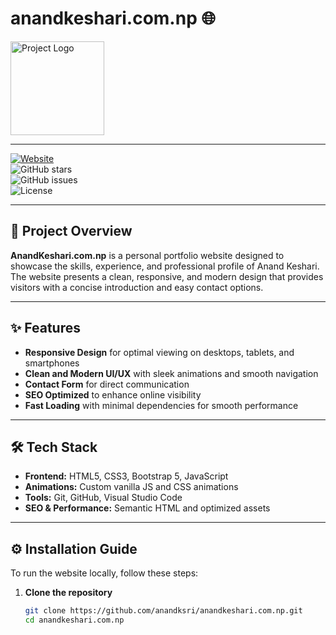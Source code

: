 # anandkeshari.com.np 🌐

<img src="https://anandkeshari.com.np/image/hero-image.jpeg" alt="Project Logo" width="150"  />
 

---

[![Website](https://img.shields.io/website?url=https%3A%2F%2Fanandkeshari.com.np)](https://anandkeshari.com.np)  
![GitHub stars](https://img.shields.io/github/stars/anandksri/anandkeshari.com.np?style=social)  
![GitHub issues](https://img.shields.io/github/issues/anandksri/anandkeshari.com.np)  
![License](https://img.shields.io/github/license/anandksri/anandkeshari.com.np)  

---

## 🚀 Project Overview

**AnandKeshari.com.np** is a personal portfolio website designed to showcase the skills, experience, and professional profile of Anand Keshari.  
The website presents a clean, responsive, and modern design that provides visitors with a concise introduction and easy contact options.

---

## ✨ Features

- **Responsive Design** for optimal viewing on desktops, tablets, and smartphones  
- **Clean and Modern UI/UX** with sleek animations and smooth navigation  
- **Contact Form** for direct communication  
- **SEO Optimized** to enhance online visibility  
- **Fast Loading** with minimal dependencies for smooth performance  

---

## 🛠️ Tech Stack

- **Frontend:** HTML5, CSS3, Bootstrap 5, JavaScript  
- **Animations:** Custom vanilla JS and CSS animations  
- **Tools:** Git, GitHub, Visual Studio Code  
- **SEO & Performance:** Semantic HTML and optimized assets  

---

## ⚙️ Installation Guide

To run the website locally, follow these steps:

1. **Clone the repository**

   ```bash
   git clone https://github.com/anandksri/anandkeshari.com.np.git
   cd anandkeshari.com.np
